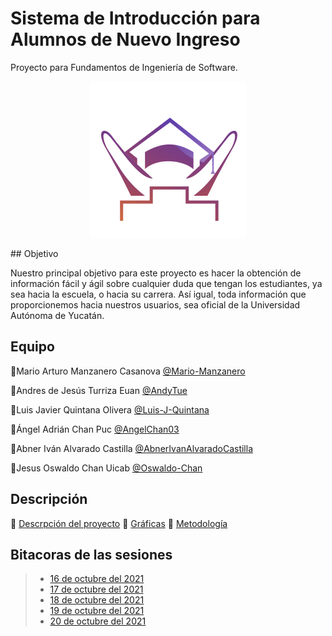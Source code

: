 # Sistema de Introducción para Alumnos de Nuevo Ingreso
Proyecto para Fundamentos de Ingeniería de Software.
<p align="center">
 
<img src="https://github.com/AndyTue/LIS/blob/main/Imag%C3%A9nes/Imag%C3%A9nes/LOGO%20SIANI_preview_rev_1.png" title="Perfiles aerodinamicos.">

 
</p>
## Objetivo

Nuestro principal objetivo para este proyecto es hacer la obtención de información fácil y ágil sobre cualquier duda que tengan los estudiantes, ya sea hacia la escuela, o hacia su carrera. Así igual, toda información que proporcionemos hacia nuestros usuarios, sea oficial de la Universidad Autónoma de Yucatán.

## Equipo
💎Mario Arturo Manzanero Casanova [@Mario-Manzanero](https://github.com/Mario-Manzanero "Click Aquí")

🔷Andres de Jesús Turriza Euan [@AndyTue](https://github.com/AndyTue "Click Aquí")


🔷Luis Javier Quintana Olivera [@Luis-J-Quintana](https://github.com/AndyTue "Click Aquí") 

🔷Ángel Adrián Chan Puc [@AngelChan03](https://github.com/AngelChan03 "Click Aquí")

🔷Abner Iván Alvarado Castilla [@AbnerIvanAlvaradoCastilla](https://github.com/Luis-J-Quintana "Click Aquí")

🔷Jesus Oswaldo Chan Uicab [@Oswaldo-Chan](https://github.com/Oswaldo-Chan "Click Aquí")
 
## Descripción

🔸 [Descrpción del proyecto](https://github.com/AndyTue/LIS/tree/main/Descripci%C3%B3n%20del%20proyecto)
🔸 [Gráficas](https://github.com/AndyTue/LIS/tree/main/Gr%C3%A1ficas)
🔸 [Metodología](https://github.com/AndyTue/LIS/tree/main/Metodolog%C3%ADa)

## Bitacoras de las sesiones

> - [16 de octubre del 2021](https://github.com/AndyTue/LIS/blob/51b5b0a694bd35604d68c4ee0fc1043feb2a05e5/Bit%C3%A1cora/Primera_reuni%C3%B3n.md)
> - [17 de octubre del 2021](https://github.com/AndyTue/LIS/blob/51b5b0a694bd35604d68c4ee0fc1043feb2a05e5/Bit%C3%A1cora/Segunda_reuni%C3%B3n.md)
> - [18 de octubre del 2021](https://github.com/AndyTue/LIS/blob/51b5b0a694bd35604d68c4ee0fc1043feb2a05e5/Bit%C3%A1cora/Tercera_reuni%C3%B3n.md)
> - [19 de octubre del 2021](https://github.com/AndyTue/LIS/blob/51b5b0a694bd35604d68c4ee0fc1043feb2a05e5/Bit%C3%A1cora/Cuarta_reuni%C3%B3n.md)
> - [20 de octubre del 2021]()
